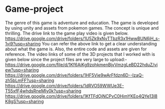 # Game-project
The genre of this game is adventure and education. 
The game is developed by using unity and assets from pokemon games. The concept is unique and thrilling.
The drive link to the game play video is given below.
https://drive.google.com/drive/folders/1U5Zk9xNyTTbzR3x1HwwBUN6jH_s-1vj9?usp=sharing
You can refer the above link to get a clear understanding about what the game is.
Also, the entire code and assets are given for reference.
The video links of some of the 3D projects that I worked with is given below since the project files are very large to upload:-
https://drive.google.com/file/d/1Kf6AiKg9zohkmenBjvVmzgLeBD22hduZ/view?usp=sharing
https://drive.google.com/drive/folders/1HF5Vie9wArFfdzn6D--IzaQ-zh5bLmFF?usp=sharing
https://drive.google.com/drive/folders/1dRVO59WWUe3E-T55xfF4whdsRneMIy0k?usp=sharing
https://drive.google.com/drive/folders/1KfTFdOjNCPvC0HimYKEo4QYe13l8K8gS?usp=sharing

